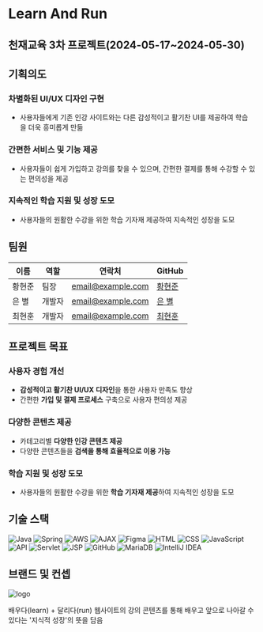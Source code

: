 # Learn And Run

## 천재교육 3차 프로젝트(2024-05-17~2024-05-30)

## 기획의도 
### 차별화된 UI/UX 디자인 구현 
- 사용자들에게 기존 인강 사이트와는 다른 감성적이고 활기찬 UI를 제공하여 학습을 더욱 흥미롭게 만듦

### 간편한 서비스 및 기능 제공
- 사용자들이 쉽게 가입하고 강의를 찾을 수 있으며, 간편한 결제를 통해 수강할 수 있는 편의성을 제공 

### 지속적인 학습 지원 및 성장 도모
- 사용자들의 원활한 수강을 위한 학습 기자재 제공하여 지속적인 성장을 도모

## 팀원

| 이름 | 역할 | 연락처 | GitHub |
|------|------|--------|--------|
| 황현준 | 팀장 | email@example.com | [황현준](https://github.com/skd9712) |
| 은 별 | 개발자 | email@example.com | [은 별](https://github.com/Agstarr) |
| 최현훈 | 개발자 | email@example.com | [최현훈](https://github.com/tongueEye) |

## 프로젝트 목표

### 사용자 경험 개선
- **감성적이고 활기찬 UI/UX 디자인**을 통한 사용자 만족도 향상
- 간편한 **가입 및 결제 프로세스** 구축으로 사용자 편의성 제공

### 다양한 콘텐츠 제공
- 카테고리별 **다양한 인강 콘텐츠 제공**
- 다양한 콘텐츠들을 **검색을 통해 효율적으로 이용 가능**

### 학습 지원 및 성장 도모
- 사용자들의 원활한 수강을 위한 **학습 기자재 제공**하여 지속적인 성장을 도모
                  

## 기술 스택

![Java](https://img.shields.io/badge/Java-ED8B00?style=for-the-badge&logo=java&logoColor=white)
![Spring](https://img.shields.io/badge/Spring-6DB33F?style=for-the-badge&logo=spring&logoColor=white)
![AWS](https://img.shields.io/badge/AWS-232F3E?style=for-the-badge&logo=amazon-aws&logoColor=white)
![AJAX](https://img.shields.io/badge/AJAX-5A29E4?style=for-the-badge&logo=ajax&logoColor=white)
![Figma](https://img.shields.io/badge/Figma-F24E1E?style=for-the-badge&logo=figma&logoColor=white)
![HTML](https://img.shields.io/badge/HTML-E34F26?style=for-the-badge&logo=html5&logoColor=white)
![CSS](https://img.shields.io/badge/CSS-1572B6?style=for-the-badge&logo=css3&logoColor=white)
![JavaScript](https://img.shields.io/badge/JavaScript-F7DF1E?style=for-the-badge&logo=javascript&logoColor=black)
![API](https://img.shields.io/badge/API-0052CC?style=for-the-badge&logo=api&logoColor=white)
![Servlet](https://img.shields.io/badge/Servlet-009639?style=for-the-badge&logo=java&logoColor=white)
![JSP](https://img.shields.io/badge/JSP-8A2BE2?style=for-the-badge&logo=java&logoColor=white)
![GitHub](https://img.shields.io/badge/GitHub-181717?style=for-the-badge&logo=github&logoColor=white)
![MariaDB](https://img.shields.io/badge/MariaDB-003545?style=for-the-badge&logo=mariadb&logoColor=white)
![IntelliJ IDEA](https://img.shields.io/badge/IntelliJ_IDEA-000000?style=for-the-badge&logo=intellij-idea&logoColor=white)

## 브랜드 및 컨셉
![logo](https://github.com/skd9712/LearnAndRun/assets/59557044/a72bcceb-46b5-4811-8afd-2e61b8d14f90)

배우다(learn) + 달리다(run)
웹사이트의 강의 콘텐츠를 통해 배우고 앞으로 나아갈 수 있다는
'지식적 성장'의 뜻을 담음
